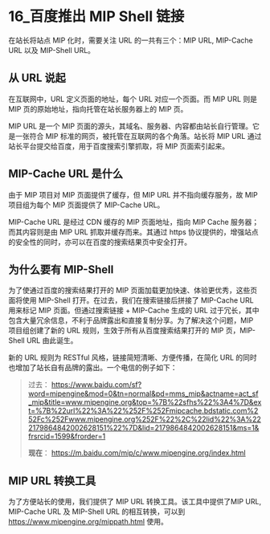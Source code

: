 # 16\_百度推出 MIP Shell 链接

在站长将站点 MIP 化时，需要关注 URL 的一共有三个：MIP URL, MIP-Cache URL 以及 MIP-Shell URL。

## 从 URL 说起

在互联网中，URL 定义页面的地址，每个 URL 对应一个页面。而 MIP URL 则是 MIP 页的原始地址，指向托管在站长服务器上的 MIP 页。

MIP URL 是一个 MIP 页面的源头，其域名、服务器、内容都由站长自行管理。它是一张符合 MIP 标准的网页，被托管在互联网的各个角落。站长将 MIP URL 通过站长平台提交给百度，用于百度搜索引擎抓取，将 MIP 页面索引起来。

## MIP-Cache URL 是什么

由于 MIP 项目对 MIP 页面提供了缓存，但 MIP URL 并不指向缓存服务，故 MIP 项目组为每个 MIP 页面提供了 MIP-Cache URL。

MIP-Cache URL 是经过 CDN 缓存的 MIP 页面地址，指向 MIP Cache 服务器；而其内容则是由 MIP URL 抓取并缓存而来。其通过 https 协议提供的，增强站点的安全性的同时，亦可以在百度的搜索结果页中安全打开。

## 为什么要有 MIP-Shell

为了使通过百度的搜索结果打开的 MIP 页面加载更加快速、体验更优秀，这些页面将使用 MIP-Shell 打开。在过去，我们在搜索链接后拼接了 MIP-Cache URL 用来标记 MIP 页面。但通过搜索链接 + MIP-Cache 生成的 URL 过于冗长，其中包含大量冗余信息，不利于品牌露出和直接复制分享。为了解决这个问题，MIP 项目组创建了新的 URL 规则，生效于所有从百度搜索结果打开的 MIP 页，MIP-Shell URL 由此诞生。

新的 URL 规则为 RESTful 风格，链接简短清晰、方便传播，在简化 URL 的同时也增加了站长自有品牌的露出。一个电信的例子如下：

> 过去：
> https://www.baidu.com/sf?word=mipengine&mod=0&tn=normal&pd=mms_mip&actname=act_sf_mip&title=www.mipengine.org&top=%7B%22sfhs%22%3A4%7D&ext=%7B%22url%22%3A%22%252F%252Fmipcache.bdstatic.com%252Fc%252Fwww.mipengine.org%252F%22%2C%22lid%22%3A%222179864842002628151%22%7D&lid=2179864842002628151&ms=1&frsrcid=1599&frorder=1
>
> **现在**：
> https://m.baidu.com/mip/c/www.mipengine.org/index.html

## MIP URL 转换工具

为了方便站长的使用，我们提供了 MIP URL 转换工具。该工具中提供了MIP URL, MIP-Cache URL 及 MIP-Shell URL 的相互转换，可以到 https://www.mipengine.org/mippath.html 使用。
